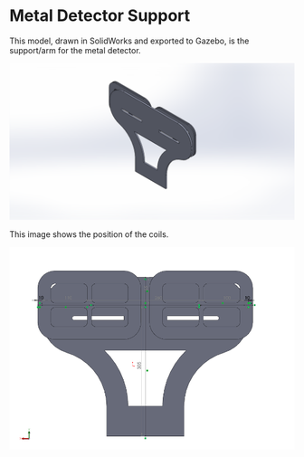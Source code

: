 # Metal Detector Support

This model, drawn in SolidWorks and exported to Gazebo, is the support/arm for the metal detector.

![Alt text](./detector.png?raw=true "Metal detector arm")

This image shows the position of the coils.

![Alt text](./detector-measures.png?raw=true "Metal detector arm")


